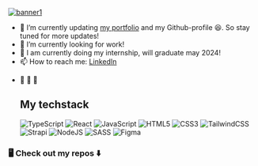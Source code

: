 [![banner1](https://github.com/Viktoria-L/Viktoria-L/assets/113613194/125fda37-b805-408a-9364-2f4446dde41f)](url)


- 🔭 I’m currently updating [my portfolio](https://viktoria-l.github.io/) and my Github-profile 😆. So stay tuned for more updates!
- 🌱 I’m currently looking for work!
- 🤔 I am currently doing my internship, will graduate may 2024!
- 📫 How to reach me: [LinkedIn](https://www.linkedin.com/in/viktorialindberg/)
<!-- - ⚡ Fun fact: ... -->
- 🌴 💃 🌱

  ## My techstack
  ![TypeScript](https://img.shields.io/badge/typescript-%23007ACC.svg?style=flat&logo=typescript&logoColor=white)
  ![React](https://img.shields.io/badge/react-%2320232a.svg?style=flat&logo=react&logoColor=%2361DAFB) 
  ![JavaScript](https://img.shields.io/badge/javascript-%23323330.svg?style=flat&logo=javascript&logoColor=%23F7DF1E)
  ![HTML5](https://img.shields.io/badge/html5-%23E34F26.svg?style=flat&logo=html5&logoColor=white)
  ![CSS3](https://img.shields.io/badge/css3-%231572B6.svg?style=flat&logo=css3&logoColor=white)
  ![TailwindCSS](https://img.shields.io/badge/tailwindcss-%2338B2AC.svg?style=flat&logo=tailwind-css&logoColor=white)
  ![Strapi](https://img.shields.io/badge/strapi-%232E7EEA.svg?style=flat&logo=strapi&logoColor=white)
  ![NodeJS](https://img.shields.io/badge/node.js-6DA55F?style=flat&logo=node.js&logoColor=white)
  ![SASS](https://img.shields.io/badge/SASS-hotpink.svg?style=flat&logo=SASS&logoColor=white)
  ![Figma](https://img.shields.io/badge/figma-%23F24E1E.svg?style=flat&logo=figma&logoColor=white)

<!--[![My GitHub Stats](https://github-readme-stats.vercel.app/api/?username=Viktoria-L&count_private=true&theme=react&showicons=true)]()-->

  ### 🖥️ Check out my repos ⬇️

